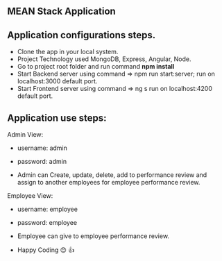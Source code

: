 ## MEAN Stack Application

## Application configurations steps.
* Clone the app in your local system.
* Project Technology used MongoDB, Express, Angular, Node.
* Go to project root folder and run command **npm install**
* Start Backend server using command => npm run start:server; run on localhost:3000 default port.
* Start Frontend server using command => ng s run on localhost:4200 default port.

## Application use steps:
Admin View: 
* username: admin
* password: admin

* Admin can Create, update, delete, add to performance review and 
  assign to another employees for employee performance review.

Employee View: 
* username: employee
* password: employee

* Employee can give to employee performance review.

* Happy Coding 😊 👍

